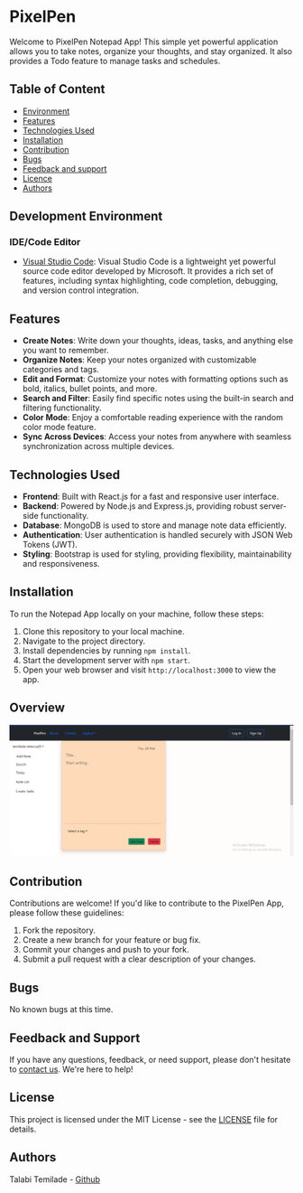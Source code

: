 # PixelPen

Welcome to PixelPen Notepad App! This simple yet powerful application allows you to take notes, organize your thoughts, and stay organized. It also provides a Todo feature to manage tasks and schedules.

## Table of Content
* [Environment](#environment)
* [Features](#features)
* [Technologies Used](#technologies-used)
* [Installation](#installation)
* [Contribution](#contribution)
* [Bugs](#bugs)
* [Feedback and support](#feedback-and-support)
* [Licence](#licence)
* [Authors](#authors)

## Development Environment
### IDE/Code Editor
- [Visual Studio Code](https://code.visualstudio.com/): Visual Studio Code is a lightweight yet powerful source code editor developed by Microsoft. It provides a rich set of features, including syntax highlighting, code completion, debugging, and version control integration.

## Features

- **Create Notes**: Write down your thoughts, ideas, tasks, and anything else you want to remember.
- **Organize Notes**: Keep your notes organized with customizable categories and tags.
- **Edit and Format**: Customize your notes with formatting options such as bold, italics, bullet points, and more.
- **Search and Filter**: Easily find specific notes using the built-in search and filtering functionality.
- **Color Mode**: Enjoy a comfortable reading experience with the random color mode feature.
- **Sync Across Devices**: Access your notes from anywhere with seamless synchronization across multiple devices.

## Technologies Used

- **Frontend**: Built with React.js for a fast and responsive user interface.
- **Backend**: Powered by Node.js and Express.js, providing robust server-side functionality.
- **Database**: MongoDB is used to store and manage note data efficiently.
- **Authentication**: User authentication is handled securely with JSON Web Tokens (JWT).
- **Styling**: Bootstrap is used for styling, providing flexibility, maintainability and responsiveness.

## Installation

To run the Notepad App locally on your machine, follow these steps:

1. Clone this repository to your local machine.
2. Navigate to the project directory.
3. Install dependencies by running `npm install`.
4. Start the development server with `npm start`.
5. Open your web browser and visit `http://localhost:3000` to view the app.

## Overview
![Note Page](frontend/src/Images/note_page.png)

## Contribution

Contributions are welcome! If you'd like to contribute to the PixelPen App, please follow these guidelines:

1. Fork the repository.
2. Create a new branch for your feature or bug fix.
3. Commit your changes and push to your fork.
4. Submit a pull request with a clear description of your changes.

## Bugs
No known bugs at this time.

## Feedback and Support

If you have any questions, feedback, or need support, please don't hesitate to [contact us](https://github.com/TemiladeRebecca). We're here to help!

## License

This project is licensed under the MIT License - see the [LICENSE](LICENSE) file for details.

## Authors
Talabi Temilade - [Github](https://github.com/TemiladeRebecca)
